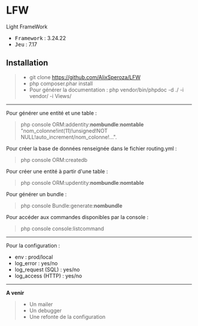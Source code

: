 # LFW
Light FrameWork

 - <kbd>Framework</kbd> : 3.24.22
 - <kbd>Jeu</kbd> : 7.17

Installation
----------

> - git clone https://github.com/AlixSperoza/LFW
> - php composer.phar install
> - Pour générer la documentation : php vendor/bin/phpdoc -d ./ -i vendor/ -i Views/

----------
Pour générer une entité et une table :
> php console ORM:addentity:**nombundle**:**nomtable** "nom_colonne!int(11)!unsigned!NOT NULL!auto_increment/nom_colonne!...".

Pour créer la base de données renseignée dans le fichier routing.yml :
> php console ORM:createdb

Pour créer une entité à partir d'une table :
> php console ORM:updentity:**nombundle**:**nomtable**

Pour générer un bundle :
> php console Bundle:generate:**nombundle**

Pour accéder aux commandes disponibles par la console :
> php console console:listcommand

----------

Pour la configuration :

 - env : prod/local
 - log_error : yes/no
 - log_request (SQL) : yes/no
 - log_access (HTTP) : yes/no

----------

**A venir**

> - Un mailer
> - Un debugger
> - Une refonte de la configuration